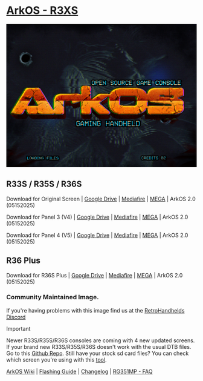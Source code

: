 # [ArkOS - R3XS](https://aeolusux.github.io/ArkOS-R3XS/)
![](https://raw.githubusercontent.com/AeolusUX/ArkOS-R3XS/main/logo.bmp)

## R33S / R35S / R36S

Download for Original Screen  | [Google Drive](https://drive.google.com/file/d/1ZZNAiY2CgEoNnB4GSTrxNhVUqaVTjoLu/view?usp=sharing) | [Mediafire](https://www.mediafire.com/file/da4193t5vsjfsbr/ArkOS_R35S-R36S_v2.0_03302025.img.xz/file) | [MEGA](https://mega.nz/file/CEEXnRZQ#7XFeSg2mLyMS5ZLCY_PNiTtkCmcFsDFNL17I5BEIMJM) |  ArkOS 2.0 (05152025)

Download for Panel 3 (V4)  | [Google Drive](https://drive.google.com/file/d/1uPRcoXy5SQCql_Knl3J-oinCFfKjoGoJ/view?usp=sharing) | [Mediafire](https://www.mediafire.com/file/9e5dk0vwt554n1l/ArkOS_R35S-R36S_v2.0_03302025_P3.img.xz/file) | [MEGA](https://mega.nz/file/iZshhLjB#_6-eU-KUmHLzupCLJYK9-5GvtZ7LalCqgEnxCutTcRU) |  ArkOS 2.0 (05152025)

Download for Panel 4 (V5) | [Google Drive](https://drive.google.com/file/d/1jAuxltvLR60J308QARR06B-byaoF0BxA/view?usp=sharing) | [Mediafire](https://www.mediafire.com/file/23cw6ij4bz474f3/ArkOS_R35S-R36S_v2.0_03302025_P4.img.xz/file) | [MEGA](https://mega.nz/file/aN0CRQSZ#QKfrfDQ-UnXNe58oLxTDYYo8lbw_bcJWrFEBZNht_uE) |  ArkOS 2.0 (05152025)

## R36 Plus
Download for R36S Plus | [Google Drive](https://drive.google.com/file/d/1TMRB8uwkTfk1g6k7c7zpyuxtooJZfyGu/view?usp=sharing) | [Mediafire](https://www.mediafire.com/file/dnv82zdbd47jqls/ArkOS_R36SPLUS_v2.0_03302025.img.xz/file) | [MEGA](https://mega.nz/file/bJ1RQS4K#BUw9ROED8j5CDF1y_TWccCrAI26IuaBQUCvVXBERGYk) | ArkOS 2.0 (05152025)



### Community Maintained Image.
If you're having problems with this image find us at the [RetroHandhelds Discord](https://discord.gg/RetroHandhelds)

> [!IMPORTANT]  
Newer R33S/R35S/R36S consoles are coming with 4 new updated screens. 
If your brand new R33S/R35S/R36S doesn't work with the usual DTB files.
Go to this [Github Repo](https://github.com/AeolusUX/R36S-DTB). 
Still have your stock sd card files? You can check which screen you're using with this [tool](https://aeolusux.github.io/ArkOS-R3XS/tools/dtbIdentify.htm).

[ArkOS Wiki](https://github.com/christianhaitian/arkos/wiki) | [Flashing Guide](https://ko-fi.com/post/Installation-Guide-for-ArkOS-v2-0-01272024-J3J6TVPH1) | [Changelog](https://raw.githubusercontent.com/AeolusUX/ArkOS-R3XS-Updater/main/R3XS-Changelogs) | [RG351MP - FAQ](https://github.com/christianhaitian/arkos/wiki/Frequently-Asked-Questions---RG351MP)


